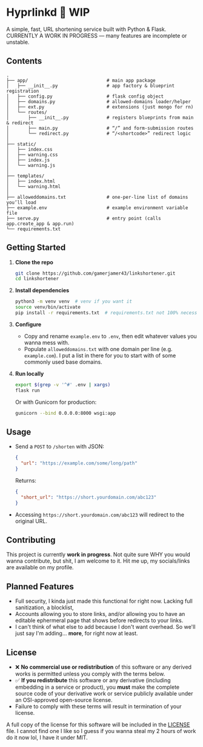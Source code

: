 # Hyprlinkd 🚧 WIP

A simple, fast,  URL shortening service built with Python & Flask.
CURRENTLY A WORK IN PROGRESS — many features are incomplete or unstable.

## Contents

```
.
├── app/                             # main app package
│   ├── __init__.py                  # app factory & blueprint registration
│   ├── config.py                    # flask config object
│   ├── domains.py                   # allowed‐domains loader/helper
│   ├── ext.py                       # extensions (just mongo for rn)
│   └── routes/
│       ├── __init__.py              # registers blueprints from main & redirect
│       ├── main.py                  # “/” and form‐submission routes
│       └── redirect.py              # “/<shortcode>” redirect logic
│
├── static/
│   ├── index.css
│   ├── warning.css
│   ├── index.js
│   └── warning.js
│
├── templates/
│   ├── index.html
│   └── warning.html
│
├── alloweddomains.txt               # one‐per‐line list of domains you’ll load
├── example.env                      # example environment variable file
├── serve.py                         # entry point (calls app.create_app & app.run)
└── requirements.txt

```

## Getting Started

1. **Clone the repo**

   ```bash
   git clone https://github.com/gamerjamer43/linkshortener.git
   cd linkshortener
   ```

2. **Install dependencies**

   ```bash
   python3 -m venv venv  # venv if you want it
   source venv/bin/activate
   pip install -r requirements.txt  # requirements.txt not 100% necessary
   ```

3. **Configure**

   * Copy and rename `example.env` to `.env`, then edit whatever values you wanna mess with.
   * Populate `alloweddomains.txt` with one domain per line (e.g. `example.com`). I put a list in there for you to start with of some commonly used base domains.

4. **Run locally**

   ```bash
   export $(grep -v '^#' .env | xargs)
   flask run
   ```

   Or with Gunicorn for production:

   ```bash
   gunicorn --bind 0.0.0.0:8000 wsgi:app
   ```

## Usage

* Send a `POST` to `/shorten` with JSON:

  ```json
  {
    "url": "https://example.com/some/long/path"
  }
  ```

  Returns:

  ```json
  {
    "short_url": "https://short.yourdomain.com/abc123"
  }
  ```

* Accessing `https://short.yourdomain.com/abc123` will redirect to the original URL.

## Contributing

This project is currently **work in progress**.
Not quite sure WHY you would wanna contribute, but shit, I am welcome to it. Hit me up, my socials/links are available on my profile.

## Planned Features
* Full security, I kinda just made this functional for right now. Lacking full sanitization, a blocklist, 
* Accounts allowing you to store links, and/or allowing you to have an editable ephermeral page that shows before redirects to your links.
* I can't think of what else to add because I don't want overhead. So we'll just say I'm adding... **more**, for right now at least.

## License

* ❌ **No commercial use or redistribution** of this software or any derived works is permitted unless you comply with the terms below.
* ✅ **If you redistribute** this software or any derivative (including embedding in a service or product), you **must** make the complete source code of your derivative work or service publicly available under an OSI-approved open-source license.
* Failure to comply with these terms will result in termination of your license.

A full copy of the license for this software will be included in the [LICENSE](./LICENSE) file. I cannot find one I like so I guess if you wanna steal my 2 hours of work do it now lol, I have it under MIT.
